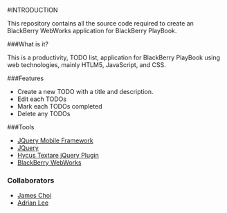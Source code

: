 #INTRODUCTION

This repository contains all the source code required to create an BlackBerry WebWorks application for BlackBerry PlayBook.

###What is it?

This is a productivity, TODO list, application for BlackBerry PlayBook using web technologies, mainly HTLM5, JavaScript, and CSS.

###Features
 * Create a new TODO with a title and description.
 * Edit each TODOs
 * Mark each TODOs completed
 * Delete any TODOs

###Tools
 * [JQuery Mobile Framework](http://jquerymobile.com/)
 * [JQuery](http://www.jquery.com)
 * [Hycus Textare jQuery Plugin](http://blog.hycus.com/2011/05/28/auto-growing-and-re-sizable-textarea-jquery-plugin/)
 * [BlackBerry WebWorks](developer.blackberry.com/html5/)
 
### Collaborators
 * [James Choi](https://github.com/choiboi)
 * [Adrian Lee](https://github.com/adrianlee)
